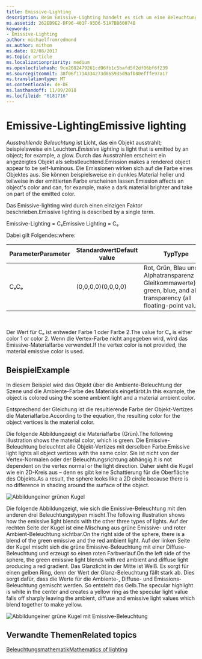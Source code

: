 ```yaml
---
title: Emissive-Lighting
description: Beim Emissive-Lighting handelt es sich um eine Beleuchtung, die von einem Objekt ausgeht (z. B. ein Glühen).
ms.assetid: 262EB9E2-DF96-401F-93D6-51A7BB60074B
keywords:
- Emissive-Lighting
author: michaelfromredmond
ms.author: mithom
ms.date: 02/08/2017
ms.topic: article
ms.localizationpriority: medium
ms.openlocfilehash: 9ce2082479261cd96fb1c5bafd5f2df06bf6f239
ms.sourcegitcommit: 38f06f1714334273d865935d9afb80efffe97a17
ms.translationtype: MT
ms.contentlocale: de-DE
ms.lasthandoff: 11/09/2018
ms.locfileid: "6181716"
---
```

# <a name="emissive-lighting"></a><span data-ttu-id="38a9e-104">Emissive-Lighting</span><span class="sxs-lookup"><span data-stu-id="38a9e-104">Emissive lighting</span></span>


<span data-ttu-id="38a9e-105">*Ausstrahlende Beleuchtung* ist Licht, das ein Objekt ausstrahlt; beispielsweise ein Leuchten.</span><span class="sxs-lookup"><span data-stu-id="38a9e-105">*Emissive lighting* is light that is emitted by an object; for example, a glow.</span></span> <span data-ttu-id="38a9e-106">Durch das Ausstrahlen erscheint ein angezeigtes Objekt als selbstleuchtend.</span><span class="sxs-lookup"><span data-stu-id="38a9e-106">Emission makes a rendered object appear to be self-luminous.</span></span> <span data-ttu-id="38a9e-107">Die Emissionen wirken sich auf die Farbe eines Objektes aus. Sie können beispielsweise ein dunkles Material heller und teilweise in der emittierten Farbe erscheinen lassen.</span><span class="sxs-lookup"><span data-stu-id="38a9e-107">Emission affects an object's color and can, for example, make a dark material brighter and take on part of the emitted color.</span></span>

<span data-ttu-id="38a9e-108">Das Emissive-lighting wird durch einen einzigen Faktor beschrieben.</span><span class="sxs-lookup"><span data-stu-id="38a9e-108">Emissive lighting is described by a single term.</span></span>

<span data-ttu-id="38a9e-109">Emissive-Lighting = Cₑ</span><span class="sxs-lookup"><span data-stu-id="38a9e-109">Emissive Lighting = Cₑ</span></span>

<span data-ttu-id="38a9e-110">Dabei gilt Folgendes:</span><span class="sxs-lookup"><span data-stu-id="38a9e-110">where:</span></span>

| <span data-ttu-id="38a9e-111">Parameter</span><span class="sxs-lookup"><span data-stu-id="38a9e-111">Parameter</span></span> | <span data-ttu-id="38a9e-112">Standardwert</span><span class="sxs-lookup"><span data-stu-id="38a9e-112">Default value</span></span> | <span data-ttu-id="38a9e-113">Typ</span><span class="sxs-lookup"><span data-stu-id="38a9e-113">Type</span></span>                                                                 | <span data-ttu-id="38a9e-114">Beschreibung</span><span class="sxs-lookup"><span data-stu-id="38a9e-114">Description</span></span>     |
|-----------|---------------|----------------------------------------------------------------------|-----------------|
| <span data-ttu-id="38a9e-115">Cₑ</span><span class="sxs-lookup"><span data-stu-id="38a9e-115">Cₑ</span></span>        | <span data-ttu-id="38a9e-116">(0,0,0,0)</span><span class="sxs-lookup"><span data-stu-id="38a9e-116">(0,0,0,0)</span></span>     | <span data-ttu-id="38a9e-117">Rot, Grün, Blau und Alphatransparenz (alle Gleitkommawerte)</span><span class="sxs-lookup"><span data-stu-id="38a9e-117">Red, green, blue, and alpha transparency (all floating-point values)</span></span> | <span data-ttu-id="38a9e-118">Emissionsfarbe.</span><span class="sxs-lookup"><span data-stu-id="38a9e-118">Emissive color.</span></span> |

 

<span data-ttu-id="38a9e-119">Der Wert für Cₑ ist entweder Farbe 1 oder Farbe 2.</span><span class="sxs-lookup"><span data-stu-id="38a9e-119">The value for Cₑ is either color 1 or color 2.</span></span> <span data-ttu-id="38a9e-120">Wenn die Vertex-Farbe nicht angegeben wird, wird das Emissive-Materialfarbe verwendet.</span><span class="sxs-lookup"><span data-stu-id="38a9e-120">If the vertex color is not provided, the material emissive color is used.</span></span>

## <a name="span-idexamplespanspan-idexamplespanspan-idexamplespanexample"></a><span data-ttu-id="38a9e-121"><span id="Example"></span><span id="example"></span><span id="EXAMPLE"></span>Beispiel</span><span class="sxs-lookup"><span data-stu-id="38a9e-121"><span id="Example"></span><span id="example"></span><span id="EXAMPLE"></span>Example</span></span>


<span data-ttu-id="38a9e-122">In diesem Beispiel wird das Objekt über die Ambiente-Beleuchtung der Szene und die Ambiente-Farbe des Materials eingefärbt.</span><span class="sxs-lookup"><span data-stu-id="38a9e-122">In this example, the object is colored using the scene ambient light and a material ambient color.</span></span>

<span data-ttu-id="38a9e-123">Entsprechend der Gleichung ist die resultierende Farbe der Objekt-Vertizes die Materialfarbe.</span><span class="sxs-lookup"><span data-stu-id="38a9e-123">According to the equation, the resulting color for the object vertices is the material color.</span></span>

<span data-ttu-id="38a9e-124">Die folgende Abbildungzeigt die Materialfarbe (Grün).</span><span class="sxs-lookup"><span data-stu-id="38a9e-124">The following illustration shows the material color, which is green.</span></span> <span data-ttu-id="38a9e-125">Die Emissive-Beleuchtung beleuchtet alle Objekt-Vertizes mit derselben Farbe.</span><span class="sxs-lookup"><span data-stu-id="38a9e-125">Emissive light lights all object vertices with the same color.</span></span> <span data-ttu-id="38a9e-126">Sie ist nicht von der Vertex-Normalen oder der Beleuchtungsrichtung abhängig.</span><span class="sxs-lookup"><span data-stu-id="38a9e-126">It is not dependent on the vertex normal or the light direction.</span></span> <span data-ttu-id="38a9e-127">Daher sieht die Kugel wie ein 2D-Kreis aus – denn es gibt keine Schattierung für die Oberfläche des Objekts.</span><span class="sxs-lookup"><span data-stu-id="38a9e-127">As a result, the sphere looks like a 2D circle because there is no difference in shading around the surface of the object.</span></span>

![Abbildungeiner grünen Kugel](images/lighte.jpg)

<span data-ttu-id="38a9e-129">Die folgende Abbildungzeigt, wie sich die Emissive-Beleuchtung mit den anderen drei Beleuchtungstypen mischt.</span><span class="sxs-lookup"><span data-stu-id="38a9e-129">The following illustration shows how the emissive light blends with the other three types of lights.</span></span> <span data-ttu-id="38a9e-130">Auf der rechten Seite der Kugel ist eine Mischung aus grüne Emissive- und roter Ambient-Beleuchtung sichtbar.</span><span class="sxs-lookup"><span data-stu-id="38a9e-130">On the right side of the sphere, there is a blend of the green emissive and the red ambient light.</span></span> <span data-ttu-id="38a9e-131">Auf der linken Seite der Kugel mischt sich die grüne Emissive-Beleuchtung mit einer Diffuse-Beleuchtung und erzeugt so einen roten Farbverlauf.</span><span class="sxs-lookup"><span data-stu-id="38a9e-131">On the left side of the sphere, the green emissive light blends with red ambient and diffuse light producing a red gradient.</span></span> <span data-ttu-id="38a9e-132">Das Glanzlicht in der Mitte ist Weiß. Es sorgt für einen gelben Ring, denn der Wert der Glanz-Beleuchtung fällt stark ab. Dies sorgt dafür, dass die Werte für die Ambiente-, Diffuse- und Emissions-Beleuchtung gemischt werden. So entsteht das Gelb.</span><span class="sxs-lookup"><span data-stu-id="38a9e-132">The specular highlight is white in the center and creates a yellow ring as the specular light value falls off sharply leaving the ambient, diffuse and emissive light values which blend together to make yellow.</span></span>

![Abbildungeiner grüne Kugel mit Emissive-Beleuchtung](images/lightadse.jpg)

## <a name="span-idrelated-topicsspanrelated-topics"></a><span data-ttu-id="38a9e-134"><span id="related-topics"></span>Verwandte Themen</span><span class="sxs-lookup"><span data-stu-id="38a9e-134"><span id="related-topics"></span>Related topics</span></span>


[<span data-ttu-id="38a9e-135">Beleuchtungsmathematik</span><span class="sxs-lookup"><span data-stu-id="38a9e-135">Mathematics of lighting</span></span>](mathematics-of-lighting.md)

 

 




